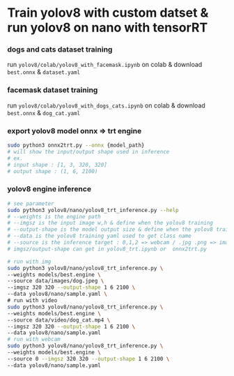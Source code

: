 # Train yolov8 with custom datset & run yolov8 on nano with tensorRT

### dogs and cats dataset training
run ``` yolov8/colab/yolov8_with_facemask.ipynb ``` on colab & download ```best.onnx``` & ```dataset.yaml```
### facemask dataset training
run ``` yolov8/colab/yolov8_with_dogs_cats.ipynb ``` on colab & download ```best.onnx``` & ```dog_cat.yaml```

### export yolov8 model onnx => trt engine
```bash
sudo python3 onnx2trt.py --onnx {model_path}
# will show the input/output shape used in inference
# ex.
# input shape : [1, 3, 320, 320]
# output shape : (1, 6, 2100)
```

### yolov8 engine inference
```bash
# see parameter
sudo python3 yolov8/nano/yolov8_trt_inference.py --help 
# --weights is the engine path
# --imgsz is the input image w,h & define when the yolov8 training 
# --output-shape is the model output size & define when the yolov8 training
# --data is the yolov8 training yaml used to get class name
# --source is the inference target : 0,1,2 => webcam / .jpg .png => image / .mp4 => video
# imgsz/output-shape can get in yolov8_trt.ipynb or  onnx2trt.py

# run with img
sudo python3 yolov8/nano/yolov8_trt_inference.py \
--weights models/best.engine \
--source data/images/dog.jpeg \
--imgsz 320 320 --output-shape 1 6 2100 \
--data yolov8/nano/sample.yaml \
# run with video
sudo python3 yolov8/nano/yolov8_trt_inference.py \ 
--weights models/best.engine \
--source data/video/dog_cat.mp4 \
--imgsz 320 320 --output-shape 1 6 2100 \
--data yolov8/nano/sample.yaml
# run with webcam
sudo python3 yolov8/nano/yolov8_trt_inference.py \
--weights models/best.engine \
--source 0 --imgsz 320 320 --output-shape 1 6 2100 \
--data yolov8/nano/sample.yaml
```



